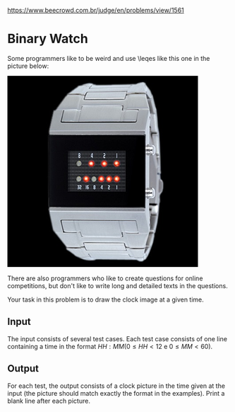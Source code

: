 https://www.beecrowd.com.br/judge/en/problems/view/1561

# Binary Watch

Some programmers like to be weird and use \leqes like this one in the picture
below:

![](imgs/UOJ_1561.jpg)

There are also programmers who like to create questions for online
competitions, but don't like to write long and detailed texts in the
questions.

Your task in this problem is to draw the clock image at a given time.

## Input

The input consists of several test cases. Each test case consists of one line
containing a time in the format $HH:MM (0 \leq HH \lt 12$ e $0 \leq MM \lt
60)$.

## Output

For each test, the output consists of a clock picture in the time given at the
input (the picture should match exactly the format in the examples). Print a
blank line after each picture.
